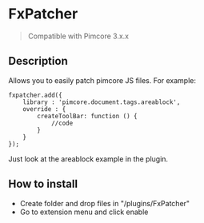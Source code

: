 # FxPatcher

> Compatible with Pimcore 3.x.x

## Description

Allows you to easily patch pimcore JS files. For example:
```
fxpatcher.add({
    library : 'pimcore.document.tags.areablock',
    override : {
        createToolBar: function () {
        	//code
        }
    }
});
```

Just look at the areablock example in the plugin.

## How to install

* Create folder and drop files in "/plugins/FxPatcher"
* Go to extension menu and click enable